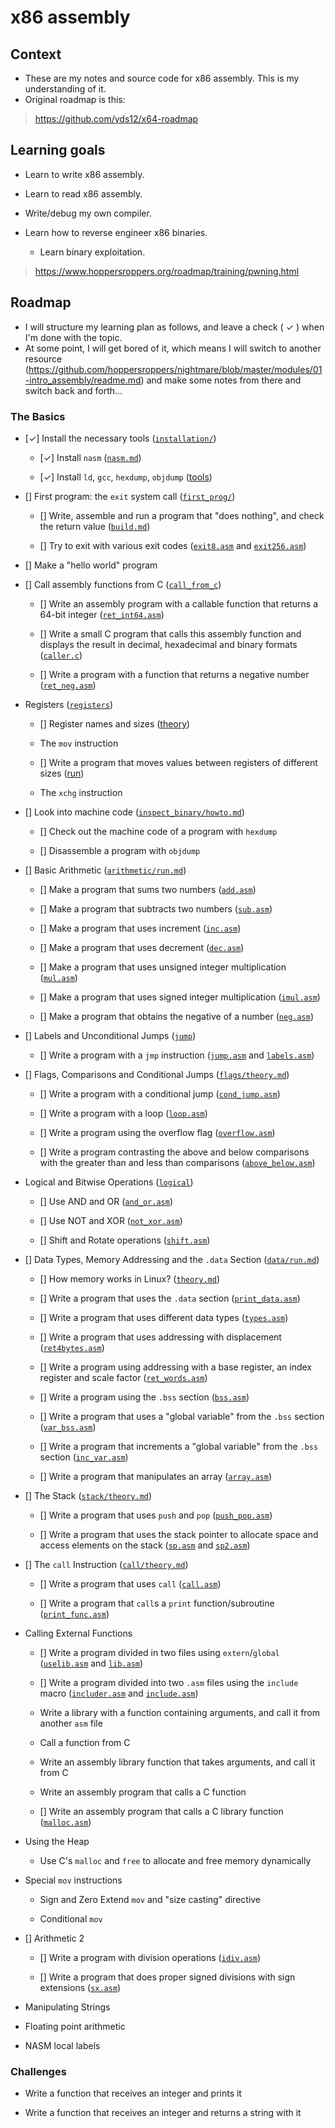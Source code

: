# x86 assembly

## Context

- These are my notes and source code for x86 assembly. This is my understanding of it.
- Original roadmap is this:
> https://github.com/yds12/x64-roadmap


## Learning goals

- Learn to write x86 assembly.
- Learn to read x86 assembly.
- Write/debug my own compiler.

- Learn how to reverse engineer x86 binaries.
  - Learn binary exploitation.
> https://www.hoppersroppers.org/roadmap/training/pwning.html


## Roadmap

- I will structure my learning plan as follows, and leave a check ( ✓ ) when I'm done with the topic.
- At some point, I will get bored of it, which means I will switch to another resource (https://github.com/hoppersroppers/nightmare/blob/master/modules/01-intro_assembly/readme.md) and make some notes from there and switch back and forth...

### The Basics

* [✓] Install the necessary tools ([`installation/`](tasks/installation))

  * [✓] Install `nasm` ([`nasm.md`](tasks/installation/nasm.md))

  * [✓] Install `ld`, `gcc`, `hexdump`, `objdump` ([tools](tasks/installation/utilities.md))

* [] First program: the `exit` system call ([`first_prog/`](tasks/first_prog))

  * [] Write, assemble and run a program that "does nothing", and check 
  the return value ([`build.md`](tasks/first_prog/build.md))

  * [] Try to exit with various exit codes 
  ([`exit8.asm`](tasks/first_prog/exit8.asm) and
  [`exit256.asm`](tasks/first_prog/exit256.asm))

* [] Make a "hello world" program

* [] Call assembly functions from C ([`call_from_c`](tasks/call_from_c/run.md))

  * [] Write an assembly program with a callable function that returns a
  64-bit integer ([`ret_int64.asm`](tasks/call_from_c/ret_int64.asm))

  * [] Write a small C program that calls this assembly function and displays
  the result in decimal, hexadecimal and binary formats 
  ([`caller.c`](tasks/call_from_c/caller.c))

  * [] Write a program with a function that returns a negative number
  ([`ret_neg.asm`](tasks/call_from_c/ret_neg.asm))

* Registers ([`registers`](tasks/registers))

  * [] Register names and sizes ([theory](tasks/registers/theory.md))

  * The `mov` instruction

  * [] Write a program that moves values between registers of different sizes
  ([run](tasks/registers/run.md))

  * The `xchg` instruction

* [] Look into machine code 
  ([`inspect_binary/howto.md`](tasks/inspect_binary/howto.md))

  * [] Check out the machine code of a program with `hexdump`

  * [] Disassemble a program with `objdump`

* [] Basic Arithmetic ([`arithmetic/run.md`](tasks/arithmetic/run.md))

  * [] Make a program that sums two numbers 
  ([`add.asm`](tasks/arithmetic/add.asm))

  * [] Make a program that subtracts two numbers
  ([`sub.asm`](tasks/arithmetic/sub.asm))
  
  * [] Make a program that uses increment
  ([`inc.asm`](tasks/arithmetic/inc.asm))

  * [] Make a program that uses decrement
  ([`dec.asm`](tasks/arithmetic/dec.asm))

  * [] Make a program that uses unsigned integer multiplication
  ([`mul.asm`](tasks/arithmetic/mul.asm))
  
  * [] Make a program that uses signed integer multiplication
  ([`imul.asm`](tasks/arithmetic/imul.asm))

  * [] Make a program that obtains the negative of a number
  ([`neg.asm`](tasks/arithmetic/neg.asm))

* [] Labels and Unconditional Jumps ([`jump`](tasks/jump))

  * [] Write a program with a `jmp` instruction
  ([`jump.asm`](tasks/jump/jump.asm) and [`labels.asm`](tasks/jump/labels.asm))

* [] Flags, Comparisons and Conditional Jumps 
  ([`flags/theory.md`](tasks/flags/theory.md))

  * [] Write a program with a conditional jump 
  ([`cond_jump.asm`](tasks/flags/cond_jump.asm))

  * [] Write a program with a loop ([`loop.asm`](tasks/flags/loop.asm))

  * [] Write a program using the overflow flag
  ([`overflow.asm`](tasks/flags/overflow.asm))

  * [] Write a program contrasting the above and below comparisons with the
  greater than and less than comparisons
  ([`above_below.asm`](tasks/flags/above_below.asm))

* Logical and Bitwise Operations ([`logical`](tasks/logical))

  * [] Use AND and OR ([`and_or.asm`](tasks/logical/and_or.asm))
  
  * [] Use NOT and XOR ([`not_xor.asm`](tasks/logical/not_xor.asm))

  * [] Shift and Rotate operations ([`shift.asm`](tasks/logical/shift.asm))

* [] Data Types, Memory Addressing and the `.data` Section
  ([`data/run.md`](tasks/data/run.md))

  * [] How memory works in Linux?
  ([`theory.md`](tasks/data/theory.md))

  * [] Write a program that uses the `.data` section
  ([`print_data.asm`](tasks/data/print_data.asm))
 
  * [] Write a program that uses different data types
  ([`types.asm`](tasks/data/types.asm))

  * [] Write a program that uses addressing with displacement
  ([`ret4bytes.asm`](tasks/data/ret4bytes.asm))

  * [] Write a program using addressing with a base register,
  an index register and scale factor
  ([`ret_words.asm`](tasks/data/ret_words.asm))

  * [] Write a program using the `.bss` section
  ([`bss.asm`](tasks/data/bss.asm))

  * [] Write a program that uses a "global variable" from the `.bss` section
  ([`var_bss.asm`](tasks/data/var_bss.asm))

  * [] Write a program that increments a "global variable" from the 
  `.bss` section ([`inc_var.asm`](tasks/data/inc_var.asm))

  * [] Write a program that manipulates an array
  ([`array.asm`](tasks/data/array.asm))

* [] The Stack ([`stack/theory.md`](tasks/stack/theory.md))

  * [] Write a program that uses `push` and `pop`
  ([`push_pop.asm`](tasks/stack/push_pop.asm))

  * [] Write a program that uses the stack pointer to allocate space and
  access elements on the stack ([`sp.asm`](tasks/stack/sp.asm) and
  [`sp2.asm`](tasks/stack/sp2.asm))

* [] The `call` Instruction ([`call/theory.md`](tasks/call/theory.md))

  * [] Write a program that uses `call` ([`call.asm`](tasks/call/call.asm))

  * [] Write a program that `call`s a `print` function/subroutine
  ([`print_func.asm`](tasks/call/print_func.asm))

* Calling External Functions

  * [] Write a program divided in two files using `extern`/`global`
  ([`uselib.asm`](tasks/extern/uselib.asm) and
  [`lib.asm`](tasks/extern/lib.asm))

  * [] Write a program divided into two `.asm` files using the `include` macro
  ([`includer.asm`](tasks/extern/includer.asm) and
  [`include.asm`](tasks/extern/include.asm))

  * Write a library with a function containing arguments, and call it from
  another `asm` file

  * Call a function from C

  * Write an assembly library function that takes arguments, and call it from C

  * Write an assembly program that calls a C function

  * [] Write an assembly program that calls a C library function
  ([`malloc.asm`](tasks/extern/malloc.asm))

* Using the Heap

  * Use C's `malloc` and `free` to allocate and free memory dynamically

* Special `mov` instructions

  * Sign and Zero Extend `mov` and "size casting" directive

  * Conditional `mov`

* [] Arithmetic 2

  * [] Write a program with division operations
  ([`idiv.asm`](tasks/arith2/idiv.asm))
  
  * [] Write a program that does proper signed divisions with sign extensions
  ([`sx.asm`](tasks/arith2/sx.asm))

* Manipulating Strings

* Floating point arithmetic

* NASM local labels

### Challenges

* Write a function that receives an integer and prints it

* Write a function that receives an integer and returns a string with it

